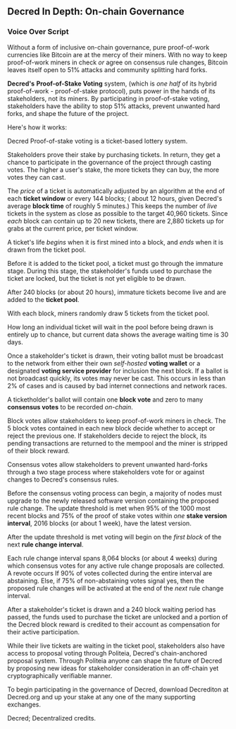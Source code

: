 ## Decred In Depth: On-chain Governance
### Voice Over Script

Without a form of inclusive on-chain governance, pure proof-of-work currencies like Bitcoin are at the mercy of their miners.  With no way to keep proof-of-work miners in check *or* agree on consensus rule changes, Bitcoin leaves itself open to 51% attacks and community splitting hard forks.

**Decred's** **Proof-of-Stake Voting** system, (which is *one half* of its hybrid proof-of-work - proof-of-stake protocol), puts power in the hands of its stakeholders, not its miners. By participating in proof-of-stake voting, stakeholders have the ability to stop 51% attacks, prevent unwanted hard forks, and shape the future of the project.

Here's how it works:

Decred Proof-of-stake voting is a ticket-based lottery system.

Stakeholders prove their stake by purchasing tickets. In return, they get a chance to participate in the governance of the project through casting votes. The higher a user's stake, the more tickets they can buy, the more votes they can cast.

The *price* of a ticket is automatically adjusted by an algorithm at the end of each **ticket window** or every 144 blocks; ( about 12 hours, given Decred's average **block time** of roughly 5 minutes.) This keeps the number of *live* tickets in the system as close as possible to the target 40,960 tickets. Since *each* block can contain up to 20 new tickets, there are 2,880 tickets up for grabs at the current price, per ticket window.

A ticket's life *begins* when it is first mined into a block, and *ends* when it is drawn from the ticket pool.

Before it is added to the ticket pool, a ticket must go through the immature stage. During this stage, the stakeholder's funds used to purchase the ticket are locked, but the ticket is not yet eligible to be drawn.

After 240 blocks (or about 20 hours), immature tickets become live and are added to the **ticket pool**. 

With each block, miners randomly draw 5 tickets from the ticket pool.

How long an individual ticket will wait in the pool before being drawn is entirely up to chance, but current data shows the average waiting time is 30 days.

Once a stakeholder's ticket is drawn, their voting ballot must be broadcast to the network from either their own *self-hosted* **voting wallet** or a designated **voting service provider** for inclusion the next block. If a ballot is not broadcast quickly, its votes may never be cast. This occurs in less than 2% of cases and is caused by bad internet connections and network races.

A ticketholder's ballot will contain one **block vote** and zero to many **consensus votes** to be recorded *on-chain*.

Block votes allow stakeholders to keep proof-of-work miners in check. The 5 block votes contained in each new block decide whether to accept or reject the previous one. If stakeholders decide to reject the block, its pending transactions are returned to the mempool and the miner is stripped of their block reward.

Consensus votes allow stakeholders to prevent unwanted hard-forks through a two stage process where stakeholders vote for or against changes to Decred's consensus rules.

Before the consensus voting process can begin, a majority of nodes must upgrade to the newly released software version containing the proposed rule change. The update threshold is met when 95% of the 1000 most recent blocks and 75% of the proof of stake votes within *one* **stake version interval**, 2016 blocks (or about 1 week), have the latest version. 

After the update threshold is met voting will begin on the *first block* of the next **rule change interval**. 

Each rule change interval spans 8,064 blocks (or about 4 weeks) during which consensus votes for any active rule change proposals are collected.  A revote occurs If 90% of votes collected during the entire interval are abstaining.  Else, if 75% of non-abstaining votes signal yes, then the proposed rule changes will be activated at the end of the *next* rule change interval.

After a stakeholder's ticket is drawn and a 240 block waiting period has passed, the funds used to purchase the ticket are unlocked and a portion of the Decred block reward is credited to their account as compensation for their active participation.

While their live tickets are waiting in the ticket pool, stakeholders also have access to proposal voting through Politeia, Decred's chain-anchored proposal system. Through Politeia anyone can shape the future of Decred by proposing new ideas for stakeholder consideration in an off-chain yet cryptographically verifiable manner.

To begin participating in the governance of Decred, download Decrediton at Decred.org and up your stake at any one of the many supporting exchanges.

Decred; Decentralized credits.



